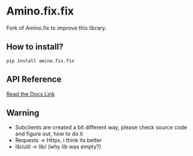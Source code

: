# Amino.fix.fix

Fork of Amino.fix to improve this library.

## How to install?

`pip install amino.fix.fix`

## API Reference

[Read the Docs Link](https://aminopy.readthedocs.io/en/latest/)

## Warning

- Subclients are created a bit different way, please check source code and figure out, how to do it
- Requests -> Httpx, i think its better
- lib/util -> lib/ (why lib was empty?)
